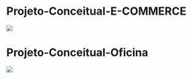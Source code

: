 # Projeto-Conceitual-E-COMMERCE

![](https://github.com/kinishii1/Projeto-Conceitual-E-COMMERCE-DIO/blob/main/untitled%20(1).png)

# Projeto-Conceitual-Oficina

![](https://github.com/kinishii1/Projeto-Conceitual-E-COMMERCE-DIO/blob/main/untitled%20(2).png)
